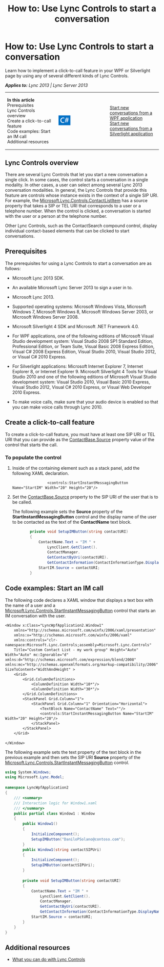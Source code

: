 ﻿---
title: 'How to: Use Lync Controls to start a conversation'
TOCTitle: 'How to: Use Lync Controls to start a conversation'
ms:assetid: 2d4d498a-2469-4b39-884f-8733fc032a26
ms:mtpsurl: https://msdn.microsoft.com/en-us/library/JJ937291(v=office.15)
ms:contentKeyID: 50877120
ms.date: 07/24/2014
mtps_version: v=office.15
dev_langs:
- xaml
- csharp
---

# How to: Use Lync Controls to start a conversation

Learn how to implement a click-to-call feature in your WPF or Silverlight page by using any of several different kinds of Lync Controls.


_**Applies to:** Lync 2013 | Lync Server 2013_

<table>
<colgroup>
<col style="width: 33%" />
<col style="width: 33%" />
<col style="width: 33%" />
</colgroup>
<tbody>
<tr class="odd">
<td><p><strong>In this article</strong><br />
Prerequisites<br />
Lync Controls overview<br />
Create a click-to-call feature<br />
Code examples: Start an IM call<br />
Additional resources</p></td>
<td><p><img src="images/JJ937288.mod_icon_CodeGallery(Office.15).png" title="Code samples" alt="Code samples" /></p></td>
<td><p><a href="http://code.msdn.microsoft.com/lync-2013-start-new-9d1d6e20">Start new conversations from a WPF application</a><br />
<a href="http://code.msdn.microsoft.com/lync-2013-start-new-6e1ca269">Start new conversations from a Silverlight application</a></p></td>
</tr>
</tbody>
</table>


## Lync Controls overview

There are several Lync Controls that let you start a new conversation a single click. In some cases, the control starts a conversation in a single modality. In other cases, a user can select among several Lync 2013 conversation modalities. In general, the Lync Controls that provide this feature are controls whose instance exists in the context of a single SIP URI. For example, the [Microsoft.Lync.Controls.ContactListItem](contactlistitem-class-microsoft-lync-controls_1.md) has a source property that takes a SIP or TEL URI that corresponds to a user or a telephone number. When the control is clicked, a conversation is started with the user or a person at the telephone number.

Other Lync Controls, such as the ContactSearch compound control, display individual contact-based elements that can be clicked to start conversations.

## Prerequisites

The prerequisites for using a Lync Controls to start a conversation are as follows:

  - Microsoft Lync 2013 SDK.

  - An available Microsoft Lync Server 2013 to sign a user in to.

  - Microsoft Lync 2013.

  - Supported operating systems: Microsoft Windows Vista, Microsoft Windows 7, Microsoft Windows 8, Microsoft Windows Server 2003, or Microsoft Windows Server 2008.

  - Microsoft Silverlight 4 SDK and Microsoft .NET Framework 4.0.

  - For WPF applications, one of the following editions of Microsoft Visual Studio development system: Visual Studio 2008 SP1 Standard Edition, Professional Edition, or Team Suite, Visual Basic 2008 Express Edition, Visual C\# 2008 Express Edition, Visual Studio 2010, Visual Studio 2012, or Visual C\# 2010 Express.

  - For Silverlight applications: Microsoft Internet Explorer 7, Internet Explorer 8, or Internet Explorer 9. Microsoft Silverlight 4 Tools for Visual Studio 2010 and one of the following editions of Microsoft Visual Studio development system: Visual Studio 2010, Visual Basic 2010 Express, Visual Studio 2012, Visual C\# 2010 Express, or Visual Web Developer 2010 Express.

  - To make voice calls, make sure that your audio device is enabled so that you can make voice calls through Lync 2010.

## Create a click-to-call feature

To create a click-to-call feature, you must have at least one SIP URI or TEL URI that you can provide as the [ContactBase.Source](contactbase-source-property-microsoft-lync-controls_1.md) property value of the control that starts the call.

### To populate the control

1.  Inside of the containing element such as a stack panel, add the following XAML declaration.
    
    ``` xaml
                    <controls:StartInstantMessagingButton Name="StartIM" Width="20" Height="20"/>
    ```

2.  Set the [ContactBase.Source](contactbase-source-property-microsoft-lync-controls_1.md) property to the SIP URI of the user that is to be called.
    
    The following example sets the **Source** property of the **StartInstantMessagingButton** control and the display name of the user to be contacted as the text of the **ContactName** text block.
    
    ``` csharp
            private void SetupIMButton(string contactURI)
            {
                ContactName.Text = "IM " + 
                    LyncClient.GetClient().
                    ContactManager.
                    GetContactByUri(contactURI).
                    GetContactInformation(ContactInformationType.DisplayName).ToString() + " " ;
                StartIM.Source = contactURI;
            }
    ```

## Code examples: Start an IM call

The following code declares a XAML window that displays a text box with the name of a user and a [Microsoft.Lync.Controls.StartInstantMessagingButton](startinstantmessagingbutton-class-microsoft-lync-controls_1.md) control that starts an IM conversation with the user.

    <Window x:Class="LyncWpfApplication2.Window1"
        xmlns="http://schemas.microsoft.com/winfx/2006/xaml/presentation"
        xmlns:x="http://schemas.microsoft.com/winfx/2006/xaml"
        xmlns:controls="clr-namespace:Microsoft.Lync.Controls;assembly=Microsoft.Lync.Controls"
        Title="Custom Contact List - my work group" Height="Auto" Width="Auto" mc:Ignorable="d" xmlns:d="http://schemas.microsoft.com/expression/blend/2008" xmlns:mc="http://schemas.openxmlformats.org/markup-compatibility/2006" SizeToContent="WidthAndHeight" >
        <Grid>
            <Grid.ColumnDefinitions>
                <ColumnDefinition Width="10*"/>
                <ColumnDefinition Width="30*"/>
            </Grid.ColumnDefinitions>
            <StackPanel Grid.Column="1">
                <StackPanel Grid.Column="1" Orientation="Horizontal">
                    <TextBlock Name="ContactName" Text=""/>
                    <controls:StartInstantMessagingButton Name="StartIM" Width="20" Height="20"/>
                </StackPanel>
            </StackPanel>
        </Grid>
    
    </Window>

The following example sets the text property of the text block in the previous example and then sets the SIP URI **Source** property of the [Microsoft.Lync.Controls.StartInstantMessagingButton](startinstantmessagingbutton-class-microsoft-lync-controls_1.md) control.

``` csharp
using System.Windows;
using Microsoft.Lync.Model;

namespace LyncWpfApplication2
{
    /// <summary>
    /// Interaction logic for Window1.xaml
    /// </summary>
    public partial class Window1 : Window
    {
        public Window1()
        {
            InitializeComponent();
            SetupIMButton("DaniloPSolano@contoso.com");
        }
        public Window1(string contactSIPUri)
        {
            InitializeComponent();
            SetupIMButton(contactSIPUri);
        }

        private void SetupIMButton(string contactURI)
        {
            ContactName.Text = "IM " + 
                LyncClient.GetClient().
                ContactManager.
                GetContactByUri(contactURI).
                GetContactInformation(ContactInformationType.DisplayName).ToString() + " " ;
            StartIM.Source = contactURI;
        }
    }
}
```

## Additional resources

  - [What you can do with Lync Controls](what-you-can-do-with-lync-controls.md)

